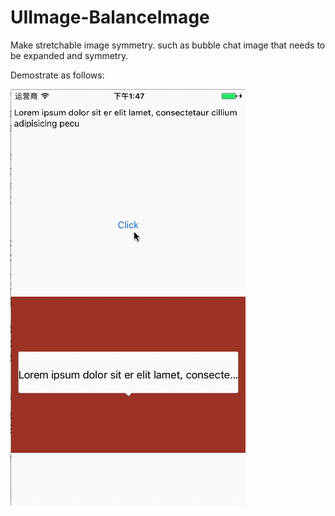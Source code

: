 # UIImage-BalanceImage

Make stretchable image symmetry. such as bubble chat image that needs to be expanded and symmetry. 

Demostrate as follows:

![image](https://github.com/JayveeDu/UIImage-BalanceImage/blob/master/BalanceImage/resources/demo.gif)  

